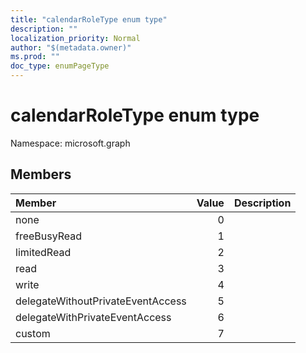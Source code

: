 ```yaml
---
title: "calendarRoleType enum type"
description: ""
localization_priority: Normal
author: "$(metadata.owner)"
ms.prod: ""
doc_type: enumPageType
---
```


# calendarRoleType enum type

Namespace: microsoft.graph

## Members

| Member                            | Value | Description |
| :-------------------------------- | ----: | :---------- |
| none                              | 0     |             |
| freeBusyRead                      | 1     |             |
| limitedRead                       | 2     |             |
| read                              | 3     |             |
| write                             | 4     |             |
| delegateWithoutPrivateEventAccess | 5     |             |
| delegateWithPrivateEventAccess    | 6     |             |
| custom                            | 7     |             |
